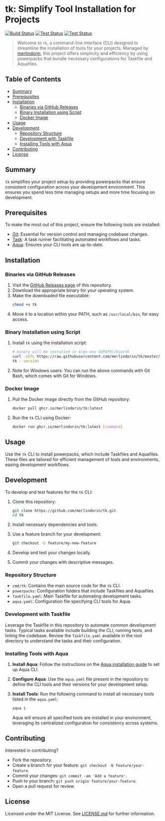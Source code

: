 # tk: Simplify Tool Installation for Projects

[![Build Status](https://github.com/merlindorin/tk/actions/workflows/golangci.yml/badge.svg)](https://github.com/merlindorin/tk/actions/workflows/golangci.yml)
[![Test Status](https://github.com/merlindorin/tk/actions/workflows/goreleaser.yml/badge.svg)](https://github.com/merlindorin/tk/actions/workflows/goreleaser.yml)
[![Test Status](https://github.com/merlindorin/tk/actions/workflows/trufflehog.yml/badge.svg)](https://github.com/merlindorin/tk/actions/workflows/trufflehog.yml)

> Welcome to `tk`, a command-line interface (CLI) designed to streamline the installation of tools for your projects.
Managed by [merlindorin](https://github.com/merlindorin), this project offers simplicity and efficiency by using
powerpacks that bundle necessary configurations for Taskfile and Aquafiles.

## Table of Contents

- [Summary](#summary)
- [Prerequisites](#prerequisites)
- [Installation](#installation)
    - [Binaries via GitHub Releases](#binaries-via-github-releases)
    - [Binary Installation using Script](#binary-installation-using-script)
    - [Docker Image](#docker-image)
- [Usage](#usage)
- [Development](#development)
    - [Repository Structure](#repository-structure)
    - [Development with Taskfile](#development-with-taskfile)
    - [Installing Tools with Aqua](#installing-tools-with-aqua)
- [Contributing](#contributing)
- [License](#license)

## Summary

`tk` simplifies your project setup by providing powerpacks that ensure consistent configuration across your development
environment. This ensures you spend less time managing setups and more time focusing on development.

## Prerequisites

To make the most out of this project, ensure the following tools are installed:

- [Git](https://git-scm.com): Essential for version control and managing codebase changes.
- [Task](https://taskfile.dev/): A task runner facilitating automated workflows and tasks.
- [Aqua](https://aquaproj.github.io): Ensures your CLI tools are up-to-date.

## Installation

### Binaries via GitHub Releases

1. Visit the [GitHub Releases page](https://github.com/merlindorin/tk/releases) of this repository.
2. Download the appropriate binary for your operating system.
3. Make the downloaded file executable:
   ```bash
   chmod +x tk
   ```
4. Move it to a location within your PATH, such as `/usr/local/bin`, for easy access.

### Binary Installation using Script

1. Install `tk` using the installation script:
   ```bash
   # binary will be installed in $(go env GOPATH)/bin/tk
   curl -sSfL https://raw.githubusercontent.com/merlindorin/tk/master/install.sh | sh -s -- -b $(go env GOPATH)/bin latest
   tk --version
   ```

2. Note for Windows users: You can run the above commands with Git Bash, which comes with Git for Windows.

### Docker Image

1. Pull the Docker image directly from the GitHub repository:
   ```bash
   docker pull ghcr.io/merlindorin/tk:latest
   ```
2. Run the `tk` CLI using Docker:
   ```bash
   docker run ghcr.io/merlindorin/tk:latest [command]
   ```

## Usage

Use the `tk` CLI to install powerpacks, which include Taskfiles and Aquafiles. These files are tailored for efficient
management of tools and environments, easing development workflows.

## Development

To develop and test features for the `tk` CLI:

1. Clone this repository:
   ```bash
   git clone https://github.com/merlindorin/tk.git
   cd tk
   ```

2. Install necessary dependencies and tools.
3. Use a feature branch for your development:
   ```bash
   git checkout -b feature/my-new-feature
   ```
4. Develop and test your changes locally.
5. Commit your changes with descriptive messages.

### Repository Structure

- `cmd/tk`: Contains the main source code for the `tk` CLI.
- `powerpacks`: Configuration folders that include Taskfiles and Aquafiles.
- `Taskfile.yaml`: Main Taskfile for automating development tasks.
- `aqua.yaml`: Configuration file specifying CLI tools for Aqua.

### Development with Taskfile

Leverage the Taskfile in this repository to automate common development tasks. Typical tasks available include building
the CLI, running tests, and linting the codebase. Review the `Taskfile.yaml` available in the root directory to
understand the tasks and their configuration.

### Installing Tools with Aqua

1. **Install Aqua**: Follow the instructions on the [Aqua installation guide](https://aquaproj.github.io/docs/install)
   to set up Aqua CLI.

2. **Configure Aqua**: Use the `aqua.yaml` file present in the repository to define the CLI tools and their versions for
   your development setup.

3. **Install Tools**: Run the following command to install all necessary tools listed in the `aqua.yaml`:
   ```bash
   aqua i
   ```

   Aqua will ensure all specified tools are installed in your environment, leveraging its centralized configuration for
   consistency across systems.

## Contributing

Interested in contributing?

- Fork the repository.
- Create a branch for your feature: `git checkout -b feature/your-feature`.
- Commit your changes: `git commit -am 'Add a feature'`.
- Push to your branch: `git push origin feature/your-feature`.
- Open a pull request for review.

## License

Licensed under the MIT License. See [LICENSE.md](./LICENSE.md) for further information.
